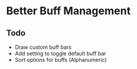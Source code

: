 # Better Buff Management

## Todo
- Draw custom buff bars
- Add setting to toggle default buff bar
- Sort options for buffs (Alphanumeric)